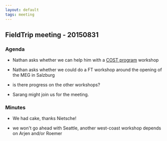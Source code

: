 ```yaml
---
layout: default
tags: meeting
---
```



## FieldTrip meeting - 20150831

### Agenda

*  Nathan asks whether we can help him with a [COST program](http://www.cost.eu) workshop 

*  Nathan asks whether we could do a FT workshop around the opening of the MEG in Salzburg

*  is there progress on the other workshops? 

*  Sarang might join us for the meeting.

### Minutes

*  We had cake, thanks Nietsche!

*  we won't go ahead with Seattle, another west-coast workshop depends on Arjen and/or Roemer


